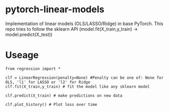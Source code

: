 # pytorch-linear-models
Implementation of linear models (OLS/LASSO/Ridge) in base PyTorch. This repo tries to follow the sklearn API (model.fit(X_train,y_train)  -> model.predict(X_test))


# Useage
```
from regression import *

clf = LinearRegression(penalty=None) #Penalty can be one of: None for  OLS, 'l1' for LASSO or 'l2' for Ridge
clf.fit(X_train,y_train) # fit the model like any sklearn model

clf.predict(X_train) # make predictions on new data

clf.plot_history() # Plot loss over time
``` 


